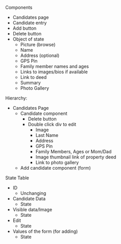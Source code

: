 Components



* Candidates page
* Candidate entry
* Add button
* Delete button
* Object of state
    * Picture (browse)
    * Name
    * Address (optional)
    * GPS Pin
    * Family member names and ages
    * Links to images/bios if available
    * Link to deed
    * Summary
    * Photo Gallery

Hierarchy:



* Candidates Page
    * Candidate component
        * Delete button
        * Double click div to edit
            * Image
            * Last Name
            * Address
            * GPS Pin
            * Family Members, Ages or Mom/Dad
            * Image thumbnail link of property deed
            * Link to photo gallery
    * Add candidate component (form)

State Table



* ID
    * Unchanging
* Candidate Data
    * State
* Visible data/Image
    * State
* Edit
    * State
* Values of the form (for adding)
    * State

		
